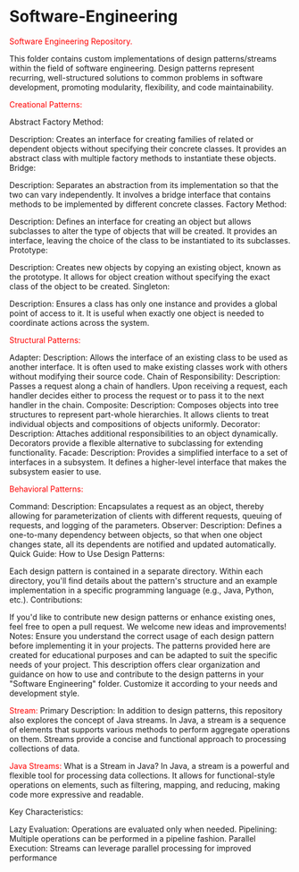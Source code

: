 # Software-Engineering
<span style="color:red">Software Engineering Repository.</span>

This folder contains custom implementations of design patterns/streams within the field of software engineering. Design patterns represent recurring, well-structured solutions to common problems in software development, promoting modularity, flexibility, and code maintainability.

<span style="color:red">Creational Patterns:</span>

Abstract Factory Method:

Description: Creates an interface for creating families of related or dependent objects without specifying their concrete classes. It provides an abstract class with multiple factory methods to instantiate these objects.
Bridge:

Description: Separates an abstraction from its implementation so that the two can vary independently. It involves a bridge interface that contains methods to be implemented by different concrete classes.
Factory Method:

Description: Defines an interface for creating an object but allows subclasses to alter the type of objects that will be created. It provides an interface, leaving the choice of the class to be instantiated to its subclasses.
Prototype:

Description: Creates new objects by copying an existing object, known as the prototype. It allows for object creation without specifying the exact class of the object to be created.
Singleton:

Description: Ensures a class has only one instance and provides a global point of access to it. It is useful when exactly one object is needed to coordinate actions across the system.

<span style="color:red">Structural Patterns:</span>

Adapter:
Description: Allows the interface of an existing class to be used as another interface. It is often used to make existing classes work with others without modifying their source code.
Chain of Responsibility:
Description: Passes a request along a chain of handlers. Upon receiving a request, each handler decides either to process the request or to pass it to the next handler in the chain.
Composite:
Description: Composes objects into tree structures to represent part-whole hierarchies. It allows clients to treat individual objects and compositions of objects uniformly.
Decorator:
Description: Attaches additional responsibilities to an object dynamically. Decorators provide a flexible alternative to subclassing for extending functionality.
Facade:
Description: Provides a simplified interface to a set of interfaces in a subsystem. It defines a higher-level interface that makes the subsystem easier to use.

<span style="color:red">Behavioral Patterns:</span>

Command:
Description: Encapsulates a request as an object, thereby allowing for parameterization of clients with different requests, queuing of requests, and logging of the parameters.
Observer:
Description: Defines a one-to-many dependency between objects, so that when one object changes state, all its dependents are notified and updated automatically.
Quick Guide:
How to Use Design Patterns:

Each design pattern is contained in a separate directory.
Within each directory, you'll find details about the pattern's structure and an example implementation in a specific programming language (e.g., Java, Python, etc.).
Contributions:

If you'd like to contribute new design patterns or enhance existing ones, feel free to open a pull request. We welcome new ideas and improvements!
Notes:
Ensure you understand the correct usage of each design pattern before implementing it in your projects.
The patterns provided here are created for educational purposes and can be adapted to suit the specific needs of your project.
This description offers clear organization and guidance on how to use and contribute to the design patterns in your "Software Engineering" folder. Customize it according to your needs and development style.

<span style="color:red">Stream:</span>
Primary Description:
In addition to design patterns, this repository also explores the concept of Java streams. In Java, a stream is a sequence of elements that supports various methods to perform aggregate operations on them. Streams provide a concise and functional approach to processing collections of data.

<span style="color:red">Java Streams:</span>
What is a Stream in Java?
In Java, a stream is a powerful and flexible tool for processing data collections. It allows for functional-style operations on elements, such as filtering, mapping, and reducing, making code more expressive and readable.

Key Characteristics:

Lazy Evaluation: Operations are evaluated only when needed.
Pipelining: Multiple operations can be performed in a pipeline fashion.
Parallel Execution: Streams can leverage parallel processing for improved performance

